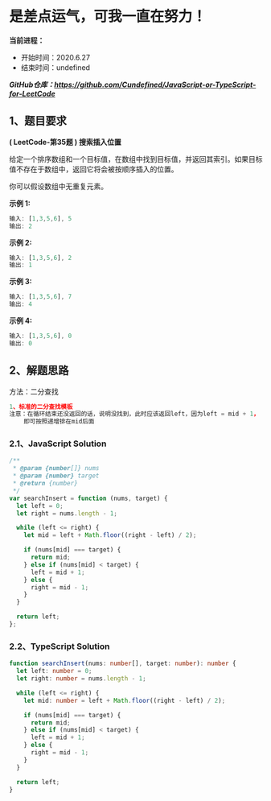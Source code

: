 ﻿# 是差点运气，可我一直在努力！
**当前进程：**

 - 开始时间：2020.6.27 
 - 结束时间：undefined

***GitHub仓库：https://github.com/Cundefined/JavaScript-or-TypeScript-for-LeetCode***



## 1、题目要求
**( LeetCode-第35题 )  搜索插入位置**
   
给定一个排序数组和一个目标值，在数组中找到目标值，并返回其索引。如果目标值不存在于数组中，返回它将会被按顺序插入的位置。

你可以假设数组中无重复元素。

**示例 1:**

```javascript
输入: [1,3,5,6], 5
输出: 2
```
**示例 2:**
```javascript
输入: [1,3,5,6], 2
输出: 1
```
**示例 3:**
```javascript
输入: [1,3,5,6], 7
输出: 4
```
**示例 4:**
```javascript
输入: [1,3,5,6], 0
输出: 0
```



## 2、解题思路
方法：二分查找
```javascript
1、标准的二分查找模板
注意：在循环结束还没返回的话，说明没找到，此时应该返回left，因为left = mid + 1，
    即可按照递增排在mid后面
```


### 2.1、JavaScript Solution

```javascript
/**
 * @param {number[]} nums
 * @param {number} target
 * @return {number}
 */
var searchInsert = function (nums, target) {
  let left = 0;
  let right = nums.length - 1;

  while (left <= right) {
    let mid = left + Math.floor((right - left) / 2);

    if (nums[mid] === target) {
      return mid;
    } else if (nums[mid] < target) {
      left = mid + 1;
    } else {
      right = mid - 1;
    }
  }

  return left;
};
```

### 2.2、TypeScript Solution

```typescript
function searchInsert(nums: number[], target: number): number {
  let left: number = 0;
  let right: number = nums.length - 1;

  while (left <= right) {
    let mid: number = left + Math.floor((right - left) / 2);

    if (nums[mid] === target) {
      return mid;
    } else if (nums[mid] < target) {
      left = mid + 1;
    } else {
      right = mid - 1;
    }
  }

  return left;
}

```

